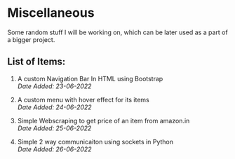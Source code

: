 # Miscellaneous

Some random stuff I will be working on, which can be later used as a part of a bigger project.  

## List of Items:
1) A custom Navigation Bar In HTML using Bootstrap  
*Date Added: 23-06-2022*  

2) A custom menu with hover effect for its items  
*Date Added: 24-06-2022*  

3) Simple Webscraping to get price of an item from amazon.in  
*Date Added: 25-06-2022*

4) Simple 2 way communicaiton using sockets in Python  
*Date Added: 26-06-2022*  
